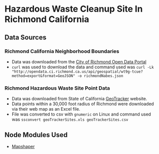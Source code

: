 # Hazardous Waste Cleanup Site In Richmond California

## Data Sources
### Richmond California Neighborhood Boundaries
- Data was downloaded from the [City of Richmond Open Data Portal](https://opendata.ci.richmond.ca.us/)
- `curl` was used to download the data and command used was `curl -Lk "http://opendata.ci.richmond.ca.us/api/geospatial/wt9g-tcue?method=export&format=GeoJSON" -o richmondNabes.json`

### Richmond Hazardous Waste Site Point Data
- Data was downloaded from State of California [GeoTracker](https://geotracker.waterboards.ca.gov/map/?CMD=runreport&myaddress=Sacramento) website.  
- Data points within a 30,000 foot radius of Richmond were downloaded via their web map as an Excel file. 
- File was converted to csv with `gnumeric` on Linux and command used was `ssconvert geoTrackerSites.xls geoTrackerSites.csv` 

## Node Modules Used
- [Mapshaper](https://www.npmjs.com/package/mapshaper)